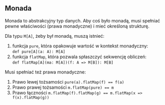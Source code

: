 
## Monada 

Monada to abstrakcyjny typ danych. Aby coś było monadą, musi spełniać pewne właściwości (prawa monadyczne) i mieć określoną strukturę.

Dla typu `M[A]`, żeby był monadą, muszą istnieć:

1. funkcja `pure`, która opakowuje wartość w kontekst monadyczny:   
```def pure[A](a: A): M[A]```
2. funkcja `flatMap`, która pozwala spłaszczyć sekwencję obliczeń:   
```def flatMap[A](ma: M[A])(f: A => M[B]): M[B]```

Musi spełniać też prawa monadyczne:  

1. Prawo lewej tożsamości ```pure(a).flatMap(f) == f(a)```
2. Prawo prawej tożsamości ```m.flatMap(pure) == m```
3. Prawo łączności ```m.flatMap(f).flatMap(g) == m.flatMap(x => f(x).flatMap(g))```

